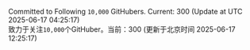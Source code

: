 Committed to Following `10,000` GitHubers. Current: <!-- FOLLOWING_COUNT -->300<!-- FOLLOWING_COUNT --> (Update at UTC <!-- LAST_UPDATED -->2025-06-17 04:25:17<!-- LAST_UPDATED -->)<br>
致力于关注`10,000`个GitHuber。当前：<!-- FOLLOWING_COUNT -->300<!-- FOLLOWING_COUNT --> (更新于北京时间 <!-- LAST_UPDATED_CST -->2025-06-17 12:25:17<!-- LAST_UPDATED_CST -->)
